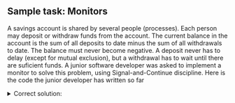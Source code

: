 ## Sample task: Monitors
A savings account is shared by several people (processes). Each person may deposit or withdraw funds from the account. The current balance in the account is the sum of all deposits to date minus the sum of all withdrawals to date. The balance must never become negative. A deposit never has to delay (except for mutual exclusion), but a withdrawal has to wait until there are suficient funds. A junior software developer was asked to implement a monitor to solve this problem, using Signal-and-Continue discipline. Here is the code the junior developer has written so far

<details>
<summary> Correct solution: </summary>
```
    monitor Account {
        int balance = 0;

        cond cv;

        procedure deposit(int amount) 
        {
            balance = balance + amount;
            signal_all(cv);
        }

        procedure withdraw(int amount) 
        {   
            while(balance < amount) wait(cv);
            balance = balance - amount;
        }

    }


```

</details>